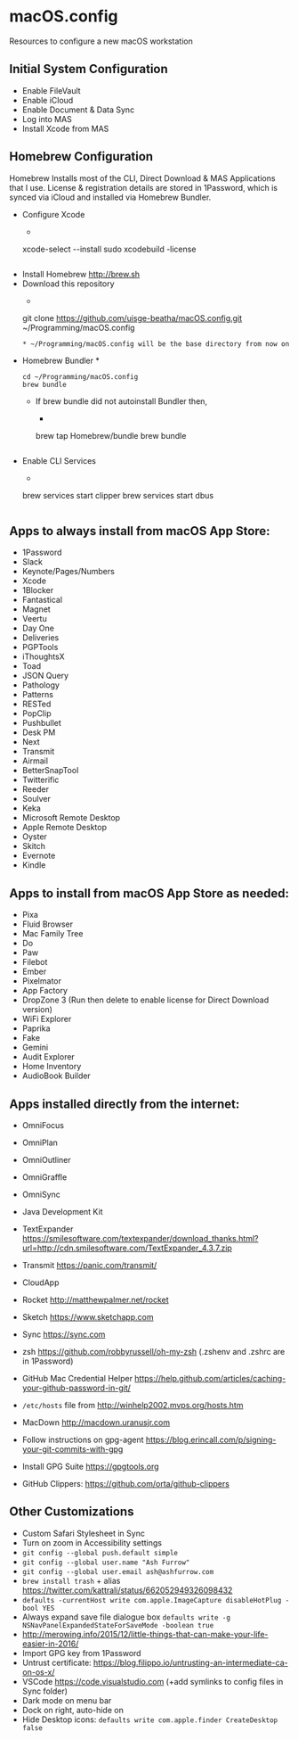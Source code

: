 # macOS.config
Resources to configure a new macOS workstation

## Initial System Configuration
* Enable FileVault
* Enable iCloud
* Enable Document & Data Sync
* Log into MAS
* Install Xcode from MAS

## Homebrew Configuration
Homebrew Installs most of the CLI, Direct Download & MAS Applications that I use. License & registration details are stored in 1Password, which is synced via iCloud and installed via Homebrew Bundler.

* Configure Xcode
    * ~~~~
	xcode-select --install
	sudo xcodebuild -license
	~~~~
* Install Homebrew http://brew.sh
* Download this repository
    * ~~~~
    git clone https://github.com/uisge-beatha/macOS.config.git ~/Programming/macOS.config
    ~~~~
    * ~/Programming/macOS.config will be the base directory from now on
* Homebrew Bundler
    * 
    ~~~~
    cd ~/Programming/macOS.config
    brew bundle
    ~~~~
    * If brew bundle did not autoinstall Bundler then,
        * ~~~~
        brew tap Homebrew/bundle 
        brew bundle
        ~~~~
* Enable CLI Services
    * ~~~~
    brew services start clipper
    brew services start dbus
    ~~~~

## Apps to always install from macOS App Store:
* 1Password
* Slack
* Keynote/Pages/Numbers
* Xcode
* 1Blocker
* Fantastical
* Magnet
* Veertu
* Day One
* Deliveries
* PGPTools
* iThoughtsX
* Toad
* JSON Query
* Pathology
* Patterns
* RESTed
* PopClip
* Pushbullet
* Desk PM
* Next
* Transmit
* Airmail
* BetterSnapTool
* Twitterific
* Reeder
* Soulver
* Keka
* Microsoft Remote Desktop
* Apple Remote Desktop
* Oyster
* Skitch
* Evernote
* Kindle



## Apps to install from macOS App Store as needed:
* Pixa
* Fluid Browser
* Mac Family Tree
* Do
* Paw
* Filebot
* Ember
* Pixelmator
* App Factory
* DropZone 3 (Run then delete to enable license for Direct Download version)
* WiFi Explorer
* Paprika
* Fake
* Gemini
* Audit Explorer
* Home Inventory
* AudioBook Builder


## Apps installed directly from the internet:
* OmniFocus
* OmniPlan
* OmniOutliner
* OmniGraffle
* OmniSync
* Java Development Kit 
* TextExpander https://smilesoftware.com/textexpander/download_thanks.html?url=http://cdn.smilesoftware.com/TextExpander_4.3.7.zip
* Transmit https://panic.com/transmit/


* CloudApp
* Rocket http://matthewpalmer.net/rocket
* Sketch https://www.sketchapp.com
* Sync https://sync.com
* zsh https://github.com/robbyrussell/oh-my-zsh (.zshenv and .zshrc are in 1Password)
* GitHub Mac Credential Helper https://help.github.com/articles/caching-your-github-password-in-git/


* `/etc/hosts` file from http://winhelp2002.mvps.org/hosts.htm
* MacDown http://macdown.uranusjr.com
* Follow instructions on gpg-agent https://blog.erincall.com/p/signing-your-git-commits-with-gpg
* Install GPG Suite https://gpgtools.org 
* GitHub Clippers: https://github.com/orta/github-clippers

## Other Customizations

* Custom Safari Stylesheet in Sync
* Turn on zoom in Accessibility settings
* `git config --global push.default simple`
* `git config --global user.name "Ash Furrow"`
* `git config --global user.email ash@ashfurrow.com`
* `brew install trash` + alias https://twitter.com/kattrali/status/662052949326098432
* `defaults -currentHost write com.apple.ImageCapture disableHotPlug -bool YES`
* Always expand save file dialogue box `defaults write -g NSNavPanelExpandedStateForSaveMode -boolean true`
* http://merowing.info/2015/12/little-things-that-can-make-your-life-easier-in-2016/
* Import GPG key from 1Password
* Untrust certificate: https://blog.filippo.io/untrusting-an-intermediate-ca-on-os-x/ 
* VSCode https://code.visualstudio.com (+add symlinks to config files in Sync folder)
* Dark mode on menu bar
* Dock on right, auto-hide on
* Hide Desktop icons: `defaults write com.apple.finder CreateDesktop false`
